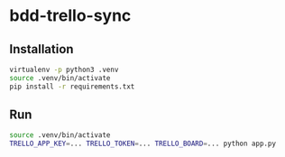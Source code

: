 # bdd-trello-sync

## Installation

```bash
virtualenv -p python3 .venv
source .venv/bin/activate
pip install -r requirements.txt
```

## Run

```bash
source .venv/bin/activate
TRELLO_APP_KEY=... TRELLO_TOKEN=... TRELLO_BOARD=... python app.py
```